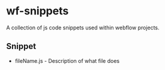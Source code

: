 # wf-snippets

A collection of js code snippets used within webflow projects.

## Snippet

* fileName.js - Description of what file does
